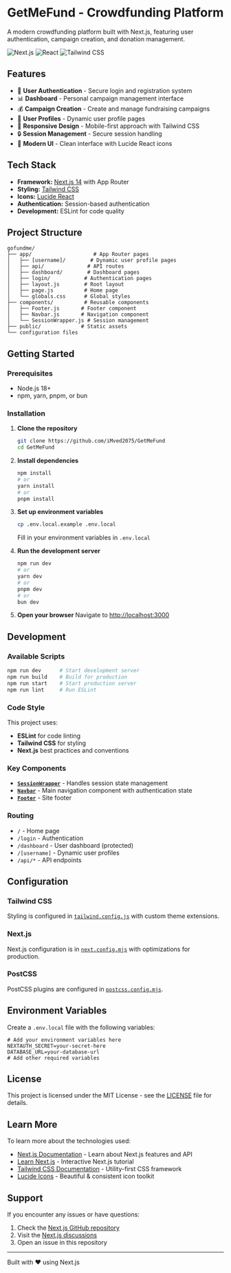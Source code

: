 # GetMeFund - Crowdfunding Platform

A modern crowdfunding platform built with Next.js, featuring user authentication, campaign creation, and donation management.

![Next.js](https://img.shields.io/badge/Next.js-14-black)
![React](https://img.shields.io/badge/React-18-blue)
![Tailwind CSS](https://img.shields.io/badge/Tailwind-CSS-38B2AC)

## Features

- 🔐 **User Authentication** - Secure login and registration system
- 📊 **Dashboard** - Personal campaign management interface
- 💰 **Campaign Creation** - Create and manage fundraising campaigns
- 🎯 **User Profiles** - Dynamic user profile pages
- 📱 **Responsive Design** - Mobile-first approach with Tailwind CSS
- 🔒 **Session Management** - Secure session handling
- 🚀 **Modern UI** - Clean interface with Lucide React icons

## Tech Stack

- **Framework:** [Next.js 14](https://nextjs.org) with App Router
- **Styling:** [Tailwind CSS](https://tailwindcss.com)
- **Icons:** [Lucide React](https://lucide.dev)
- **Authentication:** Session-based authentication
- **Development:** ESLint for code quality

## Project Structure

```
gofundme/
├── app/                    # App Router pages
│   ├── [username]/        # Dynamic user profile pages
│   ├── api/              # API routes
│   ├── dashboard/        # Dashboard pages
│   ├── login/           # Authentication pages
│   ├── layout.js        # Root layout
│   ├── page.js          # Home page
│   └── globals.css      # Global styles
├── components/          # Reusable components
│   ├── Footer.js       # Footer component
│   ├── Navbar.js       # Navigation component
│   └── SessionWrapper.js # Session management
├── public/             # Static assets
└── configuration files
```

## Getting Started

### Prerequisites

- Node.js 18+ 
- npm, yarn, pnpm, or bun

### Installation

1. **Clone the repository**
   ```bash
   git clone https://github.com/iMved2075/GetMeFund
   cd GetMeFund
   ```

2. **Install dependencies**
   ```bash
   npm install
   # or
   yarn install
   # or
   pnpm install
   ```

3. **Set up environment variables**
   ```bash
   cp .env.local.example .env.local
   ```
   Fill in your environment variables in `.env.local`

4. **Run the development server**
   ```bash
   npm run dev
   # or
   yarn dev
   # or
   pnpm dev
   # or
   bun dev
   ```

5. **Open your browser**
   Navigate to [http://localhost:3000](http://localhost:3000)

## Development

### Available Scripts

```bash
npm run dev      # Start development server
npm run build    # Build for production
npm run start    # Start production server
npm run lint     # Run ESLint
```

### Code Style

This project uses:
- **ESLint** for code linting
- **Tailwind CSS** for styling
- **Next.js** best practices and conventions

### Key Components

- **[`SessionWrapper`](components/SessionWrapper.js)** - Handles session state management
- **[`Navbar`](components/Navbar.js)** - Main navigation component with authentication state
- **[`Footer`](components/Footer.js)** - Site footer

### Routing

- `/` - Home page
- `/login` - Authentication
- `/dashboard` - User dashboard (protected)
- `/[username]` - Dynamic user profiles
- `/api/*` - API endpoints

## Configuration

### Tailwind CSS

Styling is configured in [`tailwind.config.js`](tailwind.config.js) with custom theme extensions.

### Next.js

Next.js configuration is in [`next.config.mjs`](next.config.mjs) with optimizations for production.

### PostCSS

PostCSS plugins are configured in [`postcss.config.mjs`](postcss.config.mjs).


## Environment Variables

Create a `.env.local` file with the following variables:

```env
# Add your environment variables here
NEXTAUTH_SECRET=your-secret-here
DATABASE_URL=your-database-url
# Add other required variables
```

## License

This project is licensed under the MIT License - see the [LICENSE](LICENSE) file for details.

## Learn More

To learn more about the technologies used:

- [Next.js Documentation](https://nextjs.org/docs) - Learn about Next.js features and API
- [Learn Next.js](https://nextjs.org/learn) - Interactive Next.js tutorial
- [Tailwind CSS Documentation](https://tailwindcss.com/docs) - Utility-first CSS framework
- [Lucide Icons](https://lucide.dev) - Beautiful & consistent icon toolkit

## Support

If you encounter any issues or have questions:

1. Check the [Next.js GitHub repository](https://github.com/vercel/next.js)
2. Visit the [Next.js discussions](https://github.com/vercel/next.js/discussions)
3. Open an issue in this repository

---

Built with ❤️ using Next.js